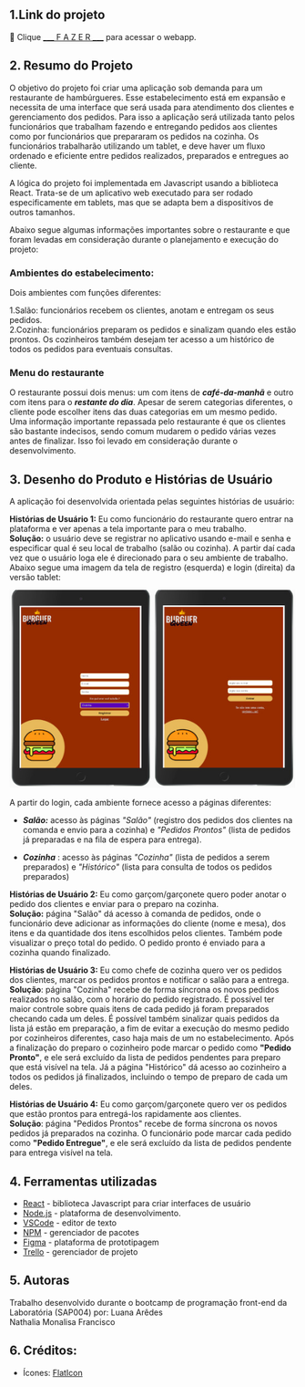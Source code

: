 ## 1.Link do projeto
 :pushpin:  Clique [___ F A Z E R ___](https:) para acessar o webapp.


## 2. Resumo do Projeto

O objetivo do projeto foi criar uma aplicação sob demanda para um restaurante de hambúrgueres. Esse estabelecimento está em expansão e necessita de uma interface que será usada para atendimento dos clientes e gerenciamento dos pedidos. Para isso a aplicação será utilizada tanto pelos funcionários que trabalham fazendo e entregando pedidos aos clientes como por funcionários que prepararam os pedidos na cozinha. Os funcionários trabalharão utilizando um tablet, e deve haver um fluxo ordenado e eficiente entre pedidos realizados, preparados e entregues ao cliente. 

A lógica do projeto foi implementada em Javascript usando a biblioteca React. Trata-se de um aplicativo web executado para ser rodado especificamente em tablets, mas que se adapta bem a dispositivos de outros tamanhos. 

Abaixo segue algumas informações importantes sobre o restaurante e que foram levadas em consideração durante o planejamento e execução do projeto:

### Ambientes do estabelecimento: 
Dois ambientes com funções diferentes:

1.Salão: funcionários recebem os clientes, anotam e entregam os seus pedidos.</br>
2.Cozinha: funcionários preparam os pedidos e sinalizam quando eles estão prontos. Os cozinheiros também desejam ter acesso a um histórico de todos os pedidos para eventuais consultas. 

### Menu do restaurante
O restaurante possui dois menus: um com itens de ___café-da-manhã___ e outro com itens para o ___restante do dia___. 
Apesar de serem categorias diferentes, o cliente pode escolher itens das duas categorias em um mesmo pedido. Uma informação importante repassada pelo restaurante é que os clientes são bastante indecisos, sendo comum mudarem o pedido várias vezes antes de finalizar. Isso foi levado em consideração durante o desenvolvimento. 


## 3. Desenho do Produto e Histórias de Usuário
A aplicação foi desenvolvida orientada pelas seguintes histórias de usuário:

**Histórias de Usuário 1:** 
Eu como funcionário do restaurante quero entrar na plataforma e ver apenas a tela importante para o meu trabalho.</br>
**Solução:** o usuário deve se registrar no aplicativo usando e-mail e senha e especificar qual é seu local de trabalho (salão ou cozinha). A partir daí cada vez que o usuário loga ele é direcionado para o seu ambiente de trabalho. Abaixo segue uma imagem da tela de registro (esquerda) e login (direita) da versão tablet:

![Tela de registro e login](src/assets/reg-login.jpeg)


A partir do login, cada ambiente fornece acesso a páginas diferentes:
* ___Salão:___ acesso às páginas _"Salão"_ (registro dos pedidos dos clientes na comanda e envio para a cozinha) e _"Pedidos Prontos"_ (lista de pedidos já preparadas e na fila de espera para entrega). 

* ___Cozinha___ : acesso às páginas _"Cozinha"_ (lista de pedidos a serem preparados) e _"Histórico"_ (lista para consulta de todos os pedidos preparados)


**Histórias de Usuário 2:** Eu como garçom/garçonete quero poder anotar o pedido dos clientes e enviar para o preparo na cozinha.</br>
**Solução:** página "Salão" dá acesso à comanda de pedidos, onde o funcionário deve adicionar as informações do cliente (nome e mesa), dos itens e da quantidade dos itens escolhidos pelos clientes. Também pode visualizar o preço total do pedido. O pedido pronto é enviado para a cozinha quando finalizado. 


**Histórias de Usuário 3:** Eu como chefe de cozinha quero ver os pedidos dos clientes, marcar os pedidos prontos e notificar o salão para a entrega.</br>
**Solução**:  página "Cozinha" recebe de forma síncrona os novos pedidos realizados no salão, com o horário do pedido registrado. É possível ter maior controle sobre quais itens de cada pedido já foram preparados checando cada um deles. É possível também sinalizar quais pedidos da lista já estão em preparação, a fim de evitar a execução do mesmo pedido por cozinheiros diferentes, caso haja mais de um no estabelecimento. Após a finalização do preparo o cozinheiro pode marcar o pedido como __"Pedido Pronto"__, e ele será excluído da lista de pedidos pendentes para preparo que está visível na tela. Já a página "Histórico" dá acesso ao cozinheiro a todos os pedidos já finalizados, incluindo o tempo de preparo de cada um deles.


**Histórias de Usuário 4:** Eu como garçom/garçonete quero ver os pedidos que estão prontos para entregá-los rapidamente aos clientes.</br>
**Solução**:  página "Pedidos Prontos" recebe de forma síncrona os novos pedidos já preparados na cozinha. O funcionário pode marcar cada pedido como __"Pedido Entregue"__, e ele será excluído da lista de pedidos pendente para entrega visível na tela. 


## 4. Ferramentas utilizadas
* [React](https://pt-br.reactjs.org/) - biblioteca Javascript para criar interfaces de usuário
* [Node.js](https://nodejs.org/en/) - plataforma de desenvolvimento.
* [VSCode](https://code.visualstudio.com/) - editor de texto
* [NPM](https://www.npmjs.com/) - gerenciador de pacotes
* [Figma](https://www.figma.com/) - plataforma de prototipagem
* [Trello](https://trello.com/pt-BR) - gerenciador de projeto

## 5. Autoras
Trabalho desenvolvido durante o bootcamp de programação front-end da Laboratória (SAP004) por:
Luana Arêdes</br>
Nathalia Monalisa Francisco

## 6. Créditos:
* Ícones: [FlatIcon](https://www.flaticon.com/)
